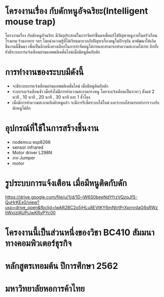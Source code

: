 # โครงงานเรื่อง กับดักหนูอัจฉริยะ(Intelligent mouse trap)

โครงงานเรื่อง กับดักหนูอัจฉริยะ มีวัตถุประสงค์ในการจัดทำขึ้นมาเพื่อแก้ไขปัญหาหนูภายในครัวเรือน โรงแรม ร้านอาหาร ฯลฯ โดยนำความรู้ที่ได้เรียนมาบวกกับปัญหาเรื่องหนูในปัจจุบัน มาพัฒนาให้เกิดชิ้นงานนี้ขึ้นมา เพื่อเป็นอีกหนึ่งทางเลือกในการกำจัดหนูได้ง่ายและสามารถทำความสะอาดได้ง่าย อีกทั้งยังมีระบบการแจ้งเตือนผ่านแอพพลิเคชั่นไลน์เมื่อมีหนูติดกับดัก 


# การทำงานของระบบมีดังนี้ 
- จะมีระบบการแจ้งเตือนผ่านแอพพลิเคชั่นไลน์ เมื่อมีหนูติดกับดัก
- ระบบจะแจ้งเตือนซ้ำ เมื่อยังไม่มีการทำความสะอาดกรงหนู โดยจะแจ้งเตือนเป็นระยะๆ ตั้งแต่ 2 นาที , 10 นาที , 20 นาที , 30 นาที และ 1 ชั่วโมง
- เมื่อมีการทำความสะอาดกับดักหนูแล้ว จะมีการรีเซ็ตระบบได้ใหม่ และระบบก็สามารถทำการวางกับดักหนูได้อีก


# อุปกรณ์ที่ใช้ในการสร้างชิ้นงาน
- nodemcu esp8266
- sensor infrared
- Motor driver L298N
- สาย Jumper
- motor


# รูประบบการแจ้งเตือน เมื่อมีหนูติดกับดัก

https://drive.google.com/file/u/1/d/1D-iW6S0beeNdYfrzVQzqJfS-QuHrKEx0/view?usp=drive_open&fbclid=IwAR2BC2o5jHLu8EVtKY6mNtrtPrXprnrdaG6sRWzhWxjzIAUPjJwKRyPYc00


# โครงงานนี้เป็นส่วนหนึ่งของวิชา BC410 สัมมนาทางคอมพิวเตอร์ธุรกิจ
# หลักสูตรเทอมต้น ปีการศึกษา 2562
# มหาวิทยาลัยหอการค้าไทย

